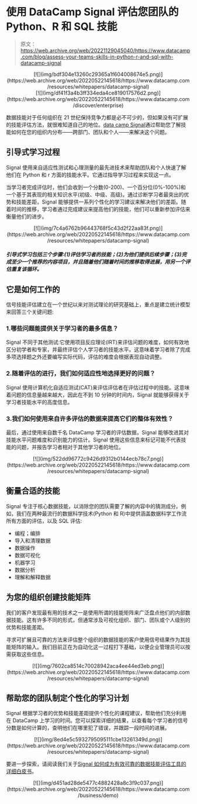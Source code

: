 # 使用 DataCamp Signal 评估您团队的 Python、R 和 SQL 技能

> 原文：<https://web.archive.org/web/20221129045040/https://www.datacamp.com/blog/assess-your-teams-skills-in-python-r-and-sql-with-datacamp-signal>

<center>[![](img/bdf304e13260c29365a1f604008674e5.png)](https://web.archive.org/web/20220522145618/https://www.datacamp.com/resources/whitepapers/datacamp-signal)</center>

<center>[![](img/df41f3a4b3ff334eda4ce819017576d2.png)](https://web.archive.org/web/20220522145618/https://www.datacamp.com/discover/enterprise)</center>

数据技能对于任何组织在 21 世纪保持竞争力都是必不可少的，但如果没有可扩展的技能评估方法，就很难知道自己的地位。[data camp Signal](https://web.archive.org/web/20220522145618/https://www.datacamp.com/signal)通过帮助您了解技能如何在您的组织内分布——跨部门、团队和个人——来解决这个问题。

## 引导式学习过程

Signal 使用来自适应性测试和心理测量的最先进技术来帮助团队和个人快速了解他们在 Python 和 r 方面的技能水平。它通过指导学习过程来实现这一点。

当学习者完成评估时，他们会收到一个分数(0-200)、一个百分位(0%-100%)和一个基于其表现的相关知识水平(初级、中级、高级)。通过诊断学习者最突出的优势和技能差距，Signal 能够提供一系列个性化的学习建议来解决他们的差距。随着时间的推移，学习者通过完成建议来提高他们的技能，他们可以重新参加评估来衡量他们的进步。

<center>[![](img/7c4a6762b96443768f5c43d2f22aa83f.png)](https://web.archive.org/web/20220522145618/https://www.datacamp.com/resources/whitepapers/datacamp-signal)</center>

##### 引导式学习包括三个步骤:(1)评估学习者的技能；(2)为他们提供后续步骤；(3)完成至少一个推荐的内容项目，并且随着他们随着时间的推移取得进展，用另一个评估重复该循环。

## 它是如何工作的

信号技能评估建立在一个世纪以来对测试理论的研究基础上，重点是建立统计模型来回答三个关键问题:

### 1.哪些问题能提供关于学习者的最多信息？

Signal 不同于其他测试:它使用项目反应理论(IRT)来评估问题的难度，如何有效地区分初学者和专家，并最终评估个人学习者的技能水平。这意味着学习者除了完成多项选择题之外还要编写实际代码，评估的难度会根据表现自动调整。

### 2.随着评估的进行，我们如何适应性地选择更好的问题？

Signal 使用计算机化自适应测试(CAT)来评估评估者在评估过程中的技能。这意味着问题的信息量越来越大，因此在不到 10 分钟的时间内，Signal 就能够获得关于学习者技能水平的高度信息。

### 3.我们如何使用来自许多评估的数据来提高它们的整体有效性？

最后，通过使用来自数千名 DataCamp 学习者的评估数据，Signal 能够改进其对技能水平问题难度和识别能力的估计。Signal 使用这些信息来标记可能不代表技能的问题，并报告学习者相对于其他学习者的地位。

<center>[![](img/522dd96772c9426d9312b0144ecb78c7.png)](https://web.archive.org/web/20220522145618/https://www.datacamp.com/resources/whitepapers/datacamp-signal)</center>

## 衡量合适的技能

Signal 专注于核心数据技能，以消除您的团队需要了解的内容中的猜测成分。例如，我们在两种最流行的数据科学技术(Python 和 R)中提供涵盖数据科学工作流所有方面的评估，以及 SQL 评估:

*   编程；编排
*   导入和清理数据
*   数据操作
*   数据可视化
*   机器学习
*   数据分析
*   理解和解释数据

## 为您的组织创建技能矩阵

我们的客户发现最有用的技术之一是使用所谓的技能矩阵来广泛盘点他们的内部数据技能。这有许多不同的形式，但通常涉及可视化组织、部门、团队或个人级别的优势和技能差距。

寻求可扩展且可靠的方法来评估整个组织的数据技能的客户使用信号结果作为其技能矩阵的输入。我们目前正在为自动化这一过程打下基础，以便企业管理员可以按需获取这些信息。

<center>[![](img/7602ca8514c70028942aca4ee44ed3eb.png)](https://web.archive.org/web/20220522145618/https://www.datacamp.com/resources/whitepapers/datacamp-signal)</center>

## 帮助您的团队制定个性化的学习计划

Signal 根据学习者的优势和技能差距提供个性化的课程建议，帮助他们充分利用在 DataCamp 上学习的时间。您可以探索详细的结果，以查看每个学习者的信号分数是如何计算的，查明他们在哪里犯了错误，并跟踪一段时间的进展。

<center>[![](img/8ed4e5c5932795095111cbe13261349d.png)](https://web.archive.org/web/20220522145618/https://www.datacamp.com/resources/whitepapers/datacamp-signal)</center>

要进一步探索，请阅读我们关于[Signal 如何成为有效可靠的数据技能评估工具的详细白皮书](https://web.archive.org/web/20220522145618/https://www.datacamp.com/resources/whitepapers/datacamp-signal)。

<center>[![](img/d451ad28de5477c4882428a8c3f9c037.png)](https://web.archive.org/web/20220522145618/https://www.datacamp.com/business/demo)</center>